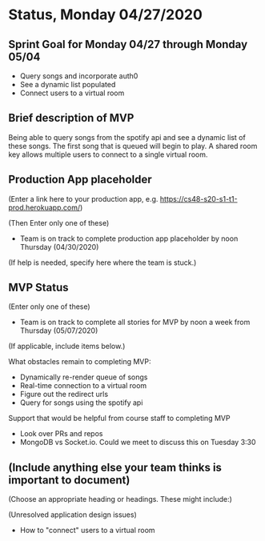 # Status, Monday 04/27/2020

## Sprint Goal for Monday 04/27 through Monday 05/04

* Query songs and incorporate auth0
* See a dynamic list populated
* Connect users to a virtual room

## Brief description of MVP

Being able to query songs from the spotify api and see a dynamic list of these songs. The first song that is queued will begin to 
play. A shared room key allows multiple users to connect to a single virtual room. 

## Production App placeholder

(Enter a link here to your production app, e.g. <https://cs48-s20-s1-t1-prod.herokuapp.com/>)

(Then Enter only one of these)

* Team is on track to complete production app placeholder by noon Thursday (04/30/2020)

(If help is needed, specify here where the team is stuck.)

## MVP Status

(Enter only one of these)

* Team is on track to complete all stories for MVP by noon a week from Thursday (05/07/2020)

(If applicable, include items below.)

What obstacles remain to completing MVP:
* Dynamically re-render queue of songs
* Real-time connection to a virtual room
* Figure out the redirect urls
* Query for songs using the spotify api

Support that would be helpful from course staff to completing MVP
* Look over PRs and repos 
* MongoDB vs Socket.io. Could we meet to discuss this on Tuesday 3:30

## (Include anything else your team thinks is important to document)

(Choose an appropriate heading or headings.  These might include:)

(Unresolved application design issues)
* How to "connect" users to a virtual room
